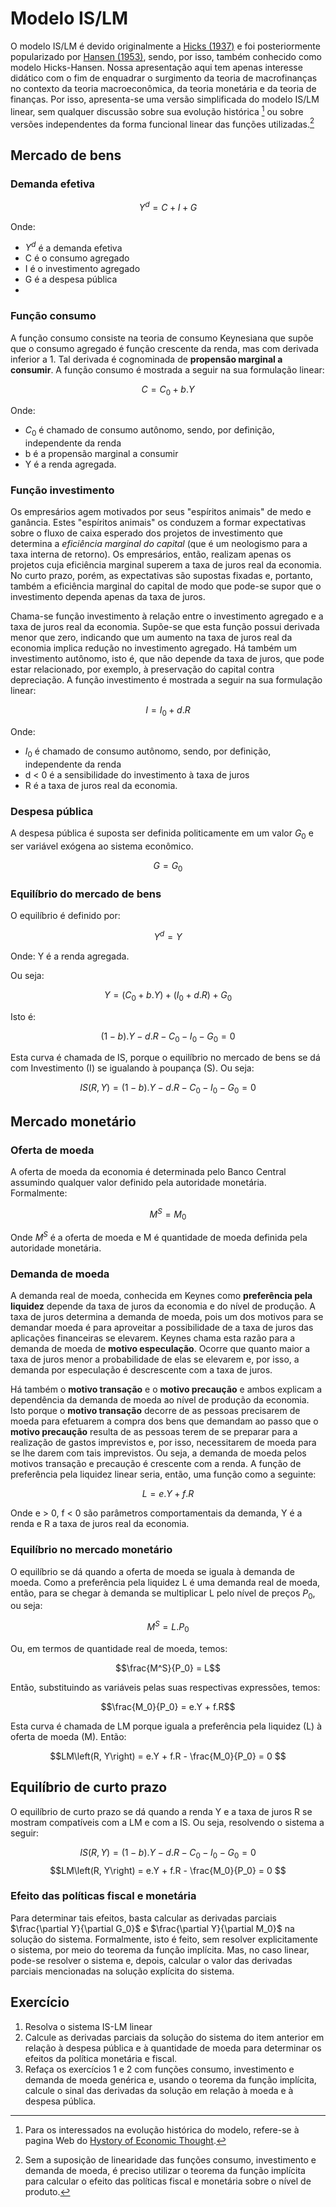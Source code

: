 # Modelo IS/LM

O modelo IS/LM é devido originalmente a [Hicks (1937)](https://doi.org/10.2307/1907242) e foi posteriormente popularizado por [Hansen (1953)](https://archive.org/details/AGUIDETOKEYNESBYALVINH.HANSEN/mode/2up), sendo, por isso, também conhecido como modelo Hicks-Hansen.  Nossa apresentação aqui tem apenas interesse didático com o fim de enquadrar o surgimento da teoria de macrofinanças no contexto da teoria macroeconômica, da teoria monetária e da teoria de finanças.  Por isso, apresenta-se uma versão simplificada do modelo IS/LM linear, sem qualquer discussão sobre sua evolução histórica [^1] ou sobre versões independentes da forma funcional linear das funções utilizadas.[^2]


## Mercado de bens

### Demanda efetiva

$$Y^d = C + I + G$$

Onde:

- $Y^d$ é a demanda efetiva
- C é o consumo agregado
- I é o investimento agregado
- G é a despesa pública
-
### Função consumo

A função consumo consiste na teoria de consumo Keynesiana que supõe que o consumo agregado é função crescente da renda, mas com derivada inferior a 1.  Tal derivada é cognominada de **propensão marginal a consumir**.  A função consumo é mostrada a seguir na sua formulação linear:

$$C = C_0 + b.Y$$

Onde:
- $C_0$ é chamado de consumo autônomo, sendo, por definição, independente da renda
- b é a propensão marginal a consumir
- Y é a renda agregada.

### Função investimento

Os empresários agem motivados por seus "espíritos animais" de medo e ganância.  Estes "espíritos animais" os conduzem a formar expectativas sobre o fluxo de caixa esperado dos projetos de investimento que determina a *eficiência marginal do capital* (que é um neologismo para a taxa interna de retorno).  Os empresários, então, realizam apenas os projetos cuja eficiência marginal superem a taxa de juros real da economia.  No curto prazo, porém, as expectativas são supostas fixadas e, portanto, também a eficiência marginal do capital de modo que pode-se supor que o investimento dependa apenas da taxa de juros.

Chama-se função investimento à relação entre o investimento agregado e a taxa de juros real da economia.  Supõe-se que esta função possui derivada menor que zero, indicando que um aumento na taxa de juros real da economia implica redução no investimento agregado.  Há também um investimento autônomo, isto é, que não depende da taxa de juros, que pode estar relacionado, por exemplo, à preservação do capital contra depreciação.  A função investimento é mostrada a seguir na sua formulação linear:

$$I = I_0 + d.R$$

Onde:
- $I_0$ é chamado de consumo autônomo, sendo, por definição, independente da renda
- d < 0  é a sensibilidade do investimento à taxa de juros
- R é a taxa de  juros real da economia.

### Despesa pública

A despesa pública é suposta ser definida politicamente em um valor $G_0$ e ser variável exógena ao sistema econômico.

$$G = G_0$$

### Equilíbrio do mercado de bens

O equilíbrio é definido por:

$$Y^d = Y$$

Onde:
Y é a renda agregada.

Ou seja:

$$Y = \left(C_0 + b. Y\right) + \left(I_0 + d. R\right) + G_0$$ 

Isto é:

$$\left(1 - b\right).Y - d.R - C_0 - I_0 - G_0 = 0 $$

Esta curva é chamada de IS, porque o equilíbrio no mercado de bens se dá com Investimento (I) se igualando à poupança (S).  Ou seja:

$$IS\left(R, Y\right) =  \left(1 - b\right).Y - d.R - C_0 - I_0 - G_0 = 0 $$



## Mercado monetário

### Oferta de moeda
A oferta de moeda da economia é determinada pelo Banco Central assumindo qualquer valor definido pela autoridade monetária.  Formalmente:

$$M^S = M_0$$

Onde $M^S$ é a oferta de moeda e M é quantidade de moeda definida pela autoridade monetária.

### Demanda de moeda

A demanda real de moeda, conhecida em Keynes como **preferência pela liquidez** depende da taxa de juros da economia e do nível de produção.  A taxa de juros determina a demanda de moeda, pois um dos motivos para se demandar moeda é para aproveitar a possibilidade de a taxa de juros das aplicações financeiras se elevarem.  Keynes chama esta razão para a demanda de moeda de **motivo especulação**.  Ocorre que quanto maior a taxa de juros menor a probabilidade de elas se elevarem e, por isso, a demanda por especulação é descrescente com a taxa de juros.

Há também o **motivo transação** e o **motivo precaução** e ambos explicam a dependência da demanda de moeda ao nível de produção da economia.  Isto porque o **motivo transação** decorre de as pessoas precisarem de moeda para efetuarem a compra dos bens que demandam ao passo que o **motivo precaução** resulta de as pessoas terem de se preparar para a realização de gastos imprevistos e, por isso, necessitarem de moeda para se lhe darem com tais imprevistos.  Ou seja, a demanda de moeda pelos motivos transação e precaução é crescente com a renda.  A função de preferência pela liquidez linear seria, então, uma função como a seguinte:

$$L = e.Y + f.R$$

Onde e > 0, f < 0 são parâmetros comportamentais da demanda, Y é a renda e R a taxa de juros real da economia.

### Equilíbrio no mercado monetário

O equilíbrio se dá quando a oferta de moeda se iguala à demanda de moeda.  Como a preferência pela liquidez L é uma demanda real de moeda, então, para se chegar à demanda se multiplicar L pelo nível de preços $P_0$, ou seja:

$$M^S = L.P_0$$

Ou, em termos de quantidade real de moeda, temos:

$$\frac{M^S}{P_0} = L$$


Então, substituindo as variáveis pelas suas respectivas expressões, temos:

$$\frac{M_0}{P_0} = e.Y + f.R$$

Esta curva é chamada de LM porque iguala a preferência pela liquidez (L) à oferta de moeda (M).  Então:

$$LM\left(R, Y\right) =  e.Y + f.R - \frac{M_0}{P_0} = 0 $$


## Equilíbrio de curto prazo

O equilíbrio de curto prazo se dá quando a renda Y e a taxa de juros R se mostram compatíveis com a LM e com a IS. Ou seja, resolvendo o sistema a seguir:

$$IS\left(R, Y\right) =  \left(1 - b\right).Y - d.R - C_0 - I_0 - G_0 = 0 $$
$$LM\left(R, Y\right) =  e.Y + f.R - \frac{M_0}{P_0} = 0 $$

### Efeito das políticas fiscal e monetária
Para determinar tais efeitos, basta calcular as derivadas parciais $\frac{\partial Y}{\partial G_0}$ e $\frac{\partial Y}{\partial M_0}$ na solução do sistema.  Formalmente, isto é feito, sem resolver explicitamente o sistema, por meio do teorema da função implícita.  Mas, no caso linear, pode-se resolver o sistema e, depois, calcular o valor das derivadas parciais mencionadas na solução explícita do sistema.

## Exercício

1. Resolva o sistema IS-LM linear
2. Calcule as derivadas parciais da solução do sistema do item anterior em relação à despesa pública e à quantidade de moeda para determinar os efeitos da política monetária e fiscal.
3. Refaça os exercícios 1 e 2 com funções consumo, investimento e demanda de moeda genérica e, usando o teorema  da função implícita, calcule o sinal das derivadas da solução em relação à moeda e à despesa pública.

[^1]: Para os interessados na evolução histórica do modelo, refere-se à pagina Web do [Hystory of Economic Thought](https://www.hetwebsite.net/het/essays/keynes/hickshansen.htm).
[^2]: Sem a suposição de linearidade das funções consumo, investimento e demanda de moeda, é preciso utilizar o teorema da função implícita para calcular o efeito das políticas fiscal e monetária sobre o nível de produto.
